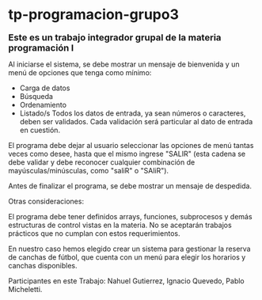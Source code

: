 # tp-programacion-grupo3


<font size="4">**Este es un trabajo integrador grupal de la materia programación I** </font>

Al iniciarse el sistema, se debe mostrar un mensaje de bienvenida y un menú de opciones que tenga como mínimo:

- Carga de datos
- Búsqueda
- Ordenamiento
- Listado/s
Todos los datos de entrada, ya sean números o caracteres, deben ser validados. Cada validación será particular al dato de entrada en cuestión.

El programa debe dejar al usuario seleccionar las opciones de menú tantas veces como desee, hasta que el mismo ingrese "SALIR" (esta cadena se debe validar y debe reconocer cualquier combinación de mayúsculas/minúsculas, como "saliR" o "SAliR").

Antes de finalizar el programa, se debe mostrar un mensaje de despedida.

Otras consideraciones:

El programa debe tener definidos arrays, funciones, subprocesos y demás estructuras de control vistas en la materia.
No se aceptarán trabajos prácticos que no cumplan con estos requerimientos.


En nuestro caso hemos elegido crear un sistema para gestionar la reserva de canchas de fútbol, que cuenta con un menú para elegir los horarios y canchas disponibles.

Participantes en este Trabajo: Nahuel Gutierrez, Ignacio Quevedo, Pablo Micheletti.
